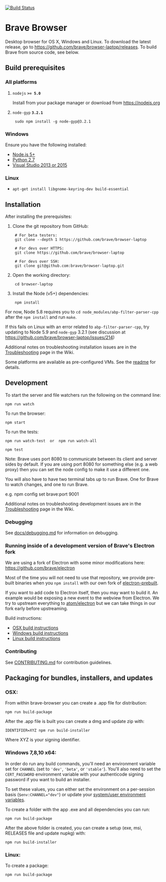 [![Build Status](https://travis-ci.org/brave/browser-laptop.svg?branch=master)](https://travis-ci.org/brave/browser-laptop)

# Brave Browser

Desktop browser for OS X, Windows and Linux. To download the latest release,
go to https://github.com/brave/browser-laptop/releases. To build Brave from
source code, see below.

## Build prerequisites

### All platforms
1. `nodejs` **`>= 5.0`**

    Install from your package manager or download from https://nodejs.org

2. `node-gyp` **`3.2.1`**

        sudo npm install -g node-gyp@3.2.1

### Windows
Ensure you have the following installed:

* [Node.js 5+](https://nodejs.org/en/)
* [Python 2.7](https://www.python.org/downloads/)
* [Visual Studio 2013 or 2015](https://www.visualstudio.com/en-us/products/visual-studio-community-vs.aspx)

###  Linux
* `apt-get install libgnome-keyring-dev build-essential`

## Installation

After installing the prerequisites:

1. Clone the git repository from GitHub:

        # For beta testers:
        git clone --depth 1 https://github.com/brave/browser-laptop

        # For devs over HTTPS:
        git clone https://github.com/brave/browser-laptop

        # For devs over SSH:
        git clone git@github.com:brave/browser-laptop.git

2. Open the working directory:

        cd browser-laptop

3. Install the Node (v5+) dependencies:

        npm install

For now, Node 5.8 requires you to `cd node_modules/abp-filter-parser-cpp` after the `npm install` and run `make`.

If this fails on Linux with an error related to `abp-filter-parser-cpp`, try updating to Node 5.9 and `node-gyp` 3.2.1 (see discussion at https://github.com/brave/browser-laptop/issues/214)

Additional notes on troubleshooting installation issues are in the [Troubleshooting](https://github.com/brave/browser-laptop/wiki/Troubleshooting) page in the Wiki.

Some platforms are available as pre-configured VMs. See the [readme](https://github.com/brave/browser-laptop/blob/master/test/vms/vagrant/README.md) for details.

## Development

To start the server and file watchers run the following on the command line:

    npm run watch

To run the browser:

    npm start

To run the tests:

    npm run watch-test  or  npm run watch-all

    npm test

Note: Brave uses port 8080 to communicate between its client and server sides by default. If you are using port 8080 for something else (e.g. a web proxy) then you can set the node config to make it use a different one.

You will also have to have two terminal tabs up to run Brave. One for Brave to watch changes, and one to run Brave.

e.g.
npm config set brave:port 9001

Additional notes on troubleshooting development issues are in the [Troubleshooting](https://github.com/brave/browser-laptop/wiki/Troubleshooting) page in the Wiki.

### Debugging

See [docs/debugging.md](docs/debugging.md) for information on debugging.

### Running inside of a development version of Brave's Electron fork

We are using a fork of Electron with some minor modifications here: https://github.com/brave/electron

Most of the time you will not need to use that repository, we provide pre-built binaries when you `npm install` with our own fork of [electron-prebuilt](https://github.com/brave/electron-prebuilt).

If you want to add code to Electron itself, then you may want to build it.  An example would be exposing a new event to the webview from Electron.   We try to upstream everything to [atom/electron](https://github.com/atom/electron) but we can take things in our fork early before upstreaming.

Build instructions:
- [OSX build instructions](https://github.com/brave/electron/blob/master/docs/development/build-instructions-osx.md)
- [Windows build instructions](https://github.com/brave/electron/blob/master/docs/development/build-instructions-windows.md)
- [Linux build instructions](https://github.com/brave/electron/blob/master/docs/development/build-instructions-linux.md)

### Contributing

See [CONTRIBUTING.md](.github/CONTRIBUTING.md) for contribution guidelines.

## Packaging for bundles, installers, and updates

### OSX:

From within brave-browser you can create a .app file for distribution:

    npm run build-package

After the .app file is built you can create a dmg and update zip with:

    IDENTIFIER=XYZ npm run build-installer

Where XYZ is your signing identifier.

### Windows 7,8,10 x64:
In order do run any build commands, you'll need an environment variable set for `CHANNEL` (set to `'dev'`, `'beta'`, or `'stable'`).
You'll also need to set the `CERT_PASSWORD` environment variable with your authenticode signing password if you want to build an installer.

To set these values, you can either set the environment on a per-session basis (`$env:CHANNEL="dev"`) or update your [system/user environment variables](http://www.computerhope.com/issues/ch000549.htm).

To create a folder with the app .exe and all dependencies you can run:

    npm run build-package

After the above folder is created, you can create a setup (exe, msi, RELEASES file and update nupkg) with:

    npm run build-installer

### Linux:

To create a package:

    npm run build-package
